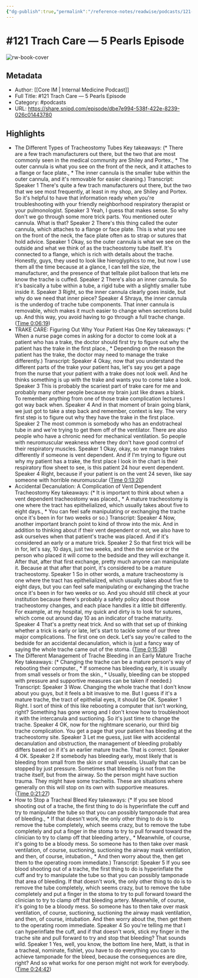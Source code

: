 ```yaml
---
{"dg-publish":true,"permalink":"/reference-notes/readwise/podcasts/121-trach-care-5-pearls-episode/"}
---
```


# #121 Trach Care —  5 Pearls Episode

![rw-book-cover](https://wsrv.nl/?url=https%3A%2F%2Fmedia.redcircle.com%2Fimages%2F2023%2F2%2F16%2F0%2F7ee6fcdc-ce25-48d2-986c-b209f60d7ebb_496745-915727.jpg&w=100&h=100)

## Metadata
- Author: [[Core IM \| Internal Medicine Podcast]]
- Full Title: #121 Trach Care —  5 Pearls Episode
- Category: #podcasts
- URL: https://share.snipd.com/episode/dbe7e994-538f-422e-8239-026c01443780

## Highlights
- The Different Types of Tracheostomy Tubes
  Key takeaways:
  (* There are a few trach manufacturers out there, but the two that are most commonly seen in the medical community are Shiley and Portex., * The outer cannula is what you see on the front of the neck, and it attaches to a flange or face plate., * The inner cannula is the smaller tube within the outer cannula, and it's removable for easier cleaning.)
  Transcript:
  Speaker 1
  There's quite a few trach manufacturers out there, but the two that we see most frequently, at least in my shop, are Shiley and Portex. So it's helpful to have that information ready when you're troubleshooting with your friendly neighborhood respiratory therapist or your pulmonologist.
  Speaker 3
  Yeah, I guess that makes sense. So why don't we go through some more trick parts. You mentioned outer cannula. What is that?
  Speaker 2
  There's this thing called the outer cannula, which attaches to a flange or face plate. This is what you see on the front of the neck, the face plate often as to strap or sutures that hold advice.
  Speaker 1
  Okay, so the outer cannula is what we see on the outside and what we think of as the tracheostomy tube itself. It's connected to a flange, which is rich with details about the trache. Honestly, guys, they used to look like hieroglyphics to me, but now I use them all the time because at a glance, I can tell the size, the manufacturer, and the presence of that telltale pilot balloon that lets me know the trache is cuffed.
  Speaker 2
  There's also an inner cannula. So it's basically a tube within a tube, a rigid tube with a slightly smaller tube inside it.
  Speaker 3
  Right, so the inner cannula clearly goes inside, but why do we need that inner piece?
  Speaker 4
  Shraya, the inner cannula is the underdog of trache tube components. That inner cannula is removable, which makes it much easier to change when secretions build up. And this way, you avoid having to go through a full trache change. ([Time 0:06:19](https://share.snipd.com/snip/21730ae0-0b09-4138-87a7-65e69d55c986))
- TRAKE CARE: Figuring Out Why Your Patient Has One
  Key takeaways:
  (* When a nurse page comes in asking for a doctor to come look at a patient who has a trake, the doctor should first try to figure out why the patient has the trake in the first place., * Depending on the reason the patient has the trake, the doctor may need to manage the trake differently.)
  Transcript:
  Speaker 4
  Okay, now that you understand the different parts of the trake your patient has, let's say you get a page from the nurse that your patient with a trake does not look well. And he thinks something is up with the trake and wants you to come take a look.
  Speaker 3
  This is probably the scariest part of trake care for me and probably many other people because my brain just like draws a blank. To remember anything from one of those trake complication lectures I got way back when.
  Speaker 4
  And in that moment of brain going blank, we just got to take a step back and remember, context is key. The very first step is to figure out why they have the trake in the first place.
  Speaker 2
  The most common is somebody who has an endotracheal tube in and we're trying to get them off of the ventilator. There are also people who have a chronic need for mechanical ventilation. So people with neuromuscular weakness where they don't have good control of their respiratory muscles.
  Speaker 1
  Okay, okay, so we manage trakes differently if someone is vent dependent. And if I'm trying to figure out why my patient has a trake, the first place I look in the chart is their respiratory flow sheet to see, is this patient 24 hour event dependent.
  Speaker 4
  Right, because if your patient is on the vent 24 seven, like say someone with horrible neuromuscular ([Time 0:13:20](https://share.snipd.com/snip/fa898558-9862-46c1-8867-16c823ac7ca3))
- Accidental Decanulation: A Complication of Vent Dependent Tracheostomy
  Key takeaways:
  (* It is important to think about when a vent dependent tracheostomy was placed., * A mature tracheostomy is one where the tract has epithelialized, which usually takes about five to eight days., * You can feel safe manipulating or exchanging the trache once it's been in for two weeks or so.)
  Transcript:
  Speaker 4
  Now, another important branch point to kind of throw into the mix. And in addition to thinking about if their vent dependent or not, we also have to ask ourselves when that patient's trache was placed. And if it's considered an early or a mature trick.
  Speaker 2
  So that first trick will be in for, let's say, 10 days, just two weeks, and then the service or the person who placed it will come to the bedside and they will exchange it. After that, after that first exchange, pretty much anyone can manipulate it. Because at that after that point, it's considered to be a mature tracheostomy.
  Speaker 1
  So in other words, a mature tracheostomy is one where the tract has epithelialized, which usually takes about five to eight days, but you can feel safe manipulating or exchanging the trache once it's been in for two weeks or so. And you should still check at your institution because there's probably a safety policy about those tracheostomy changes, and each place handles it a little bit differently. For example, at my hospital, my quick and dirty is to look for sutures, which come out around day 10 as an indicator of trache maturity.
  Speaker 4
  That's a pretty neat trick. And so with that set up of thinking whether a trick is early or late, let's start to tackle some of our three major complications. The first one on deck. Let's say you're called to the bedside for an accidental decanulation, which is just a fancy way of saying the whole trache came out of the stoma. ([Time 0:15:38](https://share.snipd.com/snip/3852ddaf-6e0e-42e3-940c-83291cdb7107))
- The Different Management of Trache Bleeding in an Early Mature Trache
  Key takeaways:
  (* Changing the trache can be a mature person's way of rebooting their computer., * If someone has bleeding early, it is usually from small vessels or from the skin., * Usually, bleeding can be stopped with pressure and supportive measures can be taken if needed.)
  Transcript:
  Speaker 3
  Wow. Changing the whole trache that I don't know about you guys, but it feels a bit invasive to me. But I guess if it's a mature trache, the tract of epithelial eyes, it should be OK.
  Speaker 1
  Right. I sort of think of this like rebooting a computer that isn't working, right? Something has gone wrong and I don't know how to troubleshoot it with the intercanula and suctioning. So it's just time to change the trache.
  Speaker 4
  OK, now for the nightmare scenario, our third big trache complication. You get a page that your patient has bleeding at the tracheostomy site.
  Speaker 3
  Let me guess, just like with accidental decanulation and obstruction, the management of bleeding probably differs based on if it's an earlier mature trache. That is correct.
  Speaker 4
  OK.
  Speaker 2
  If somebody has bleeding early, most likely that is bleeding from small from the skin or small vessels. Usually that can be stopped by just pressure. Sometimes that bleeding is not from the trache itself, but from the airway. So the person might have suction trauma. They might have some tracheitis. These are situations where generally on this will stop on its own with supportive measures. ([Time 0:21:27](https://share.snipd.com/snip/2c4ceda6-4e3e-463a-bbb6-0c292090aa9f))
- How to Stop a Tracheal Bleed
  Key takeaways:
  (* If you see blood shooting out of a trache, the first thing to do is hyperinflate the cuff and try to manipulate the tube so that you can possibly tamponade that area of bleeding., * If that doesn't work, the only other thing to do is to remove the tube completely, which seems crazy, but to remove the tube completely and put a finger in the stoma to try to pull forward toward the clinician to try to clamp off that bleeding artery., * Meanwhile, of course, it's going to be a bloody mess. So someone has to then take over mask ventilation, of course, suctioning, suctioning the airway mask ventilation, and then, of course, intubation., * And then worry about the, then get them to the operating room immediate.)
  Transcript:
  Speaker 5
  If you see blood shooting out of a trache, the first thing to do is hyperinflate the cuff and try to manipulate the tube so that you can possibly tamponade that area of bleeding. If that doesn't work, the only other thing to do is to remove the tube completely, which seems crazy, but to remove the tube completely and put a finger in the stoma to try to pull forward toward the clinician to try to clamp off that bleeding artery. Meanwhile, of course, it's going to be a bloody mess. So someone has to then take over mask ventilation, of course, suctioning, suctioning the airway mask ventilation, and then, of course, intubation. And then worry about the, then get them to the operating room immediate.
  Speaker 4
  So you're telling me that I can hyperinflate the cuff, and if that doesn't work, stick my finger in the trache site and pull forward to try and stop that bleeding? That sounds wild.
  Speaker 1
  Yes, well, you know, the bottom line here, Matt, is that in a tracheal, nominate, fishlet, you have to do everything you can to achieve tamponade for the bleed, because the consequences are dire, right? And so what works for one person might not work for everybody. ([Time 0:24:42](https://share.snipd.com/snip/7f39c9f7-c319-4a94-8529-d8c530b10969))
